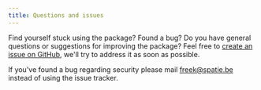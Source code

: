 ```yaml
---
title: Questions and issues
---
```


Find yourself stuck using the package? Found a bug? Do you have general questions or suggestions for improving the package? Feel free to [create an issue on GitHub](https://github.com/spatie/laravel-slack-slash-command/issues), we'll try to address it as soon as possible.

If you've found a bug regarding security please mail [freek@spatie.be](mailto:freek@spatie.be) instead of using the issue tracker.
